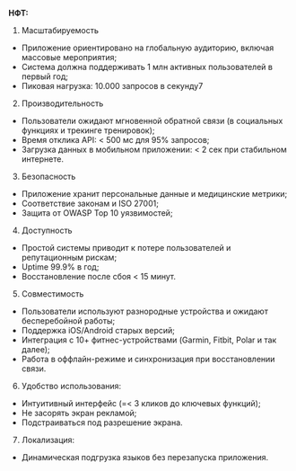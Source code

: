 **НФТ:**

1. Масштабируемость
  - Приложение ориентировано на глобальную аудиторию, включая массовые мероприятия;
  - Система должна поддерживать 1 млн активных пользователей в первый год;
  - Пиковая нагрузка: 10.000 запросов в секунду7

2. Производительность
  - Пользователи ожидают мгновенной обратной связи (в социальных функциях и трекинге тренировок);
  - Время отклика API: < 500 мс для 95% запросов;
  - Загрузка данных в мобильном приложении: < 2 сек при стабильном интернете.

3. Безопасность
  - Приложение хранит персональные данные и медицинские метрики;
  - Соответствие законам и ISO 27001;
  - Защита от OWASP Top 10 уязвимостей;

4. Доступность
  - Простой системы приводит к потере пользователей и репутационным рискам;
  - Uptime 99.9% в год;
  - Восстановление после сбоя < 15 минут.

5. Совместимость
  - Пользователи используют разнородные устройства и ожидают бесперебойной работы;
  - Поддержка iOS/Android старых версий;
  - Интеграция с 10+ фитнес-устройствами (Garmin, Fitbit, Polar и так далее);
  - Работа в оффлайн-режиме и синхронизация при восстановлении связи.

6. Удобство использования:
  - Интуитивный интерфейс (=< 3 кликов до ключевых функций);
  - Не засорять экран рекламой;
  - Подстраиваться под разрешение экрана.

7. Локализация:
  - Динамическая подгрузка языков без перезапуска приложения.
